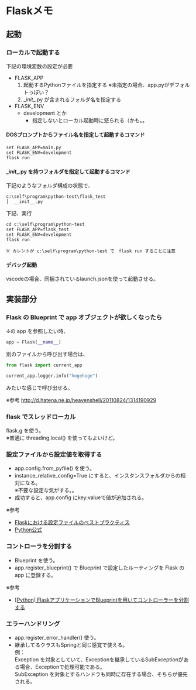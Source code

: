 # Flaskメモ

## 起動

### ローカルで起動する

下記の環境変数の設定が必要

* FLASK_APP
  1. 起動するPythonファイルを指定する
    ※未指定の場合、app.pyがデフォルトっぽい？
  2. \__init__.py が含まれるフォルダ名を指定する
* FLASK_ENV
  * development とか
    * 指定しないとローカル起動時に怒られる（かも。。

#### DOSプロンプトからファイル名を指定して起動するコマンド

```code
set FLASK_APP=main.py
set FLASK_ENV=development
flask run
```

#### \__init__.py を持つフォルダを指定して起動するコマンド

下記のようなフォルダ構成の状態で、

```code
c:\self\program\python-test\flask_test
│  __init__.py
```

下記、実行

```code
cd c:\self\program\python-test
set FLASK_APP=flask_test
set FLASK_ENV=development
flask run

※ カレントが c:\self\program\python-test で　flask run することに注意
```

#### デバッグ起動

vscodeの場合、同梱されているlaunch.jsonを使って起動させる。  

## 実装部分

### Flask の Blueprint で app オブジェクトが欲しくなったら

↓の app を参照したい時、

```python
app = Flask(__name__)
```

別のファイルから呼び出す場合は、

```python
from flask import current_app

current_app.logger.info("hogehoge")
```

みたいな感じで呼び出せる。

※参考 http://d.hatena.ne.jp/heavenshell/20110824/1314190929

### flask でスレッドローカル

flask.g を使う。  
※普通に threading.local() を使ってもよいけど。

### 設定ファイルから設定値を取得する

* app.config.from_pyfile() を使う。  
* instance_relative_config=True にすると、インスタンスフォルダからの相対になる。  
  ※不要な設定な気がする。。
* 成功すると、app.config にkey:valueで値が追加される。  

※参考

* [Flaskにおける設定ファイルのベストプラクティス](https://qiita.com/nanakenashi/items/e272ff1aafb3889230bc)
* [Python公式](http://flask.pocoo.org/docs/1.0/config/)

### コントローラを分割する

* Blueprint を使う。
* app.register_blueprint() で Blueprint で設定したルーティングを Flask の app に登録する。

※参考

* [[Python] FlaskアプリケーションでBlueprintを用いてコントローラーを分割する](https://www.yoheim.net/blog.php?q=20160507)

### エラーハンドリング

* app.register_error_handler() 使う。  
* 継承してるクラスもSpringと同じ感覚で使える。  
  例：  
  Exception を対象としていて、Exceptionを継承しているSubExceptionがある場合、Exceptionで処理可能である。  
  SubException を対象とするハンドラも同時に存在する場合、そちらが優先される。
